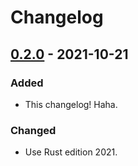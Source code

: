 # Changelog

## [0.2.0](https://github.com/Blobfolio/dactyl/releases/tag/v0.2.0) - 2021-10-21

### Added

- This changelog! Haha.

### Changed

- Use Rust edition 2021.
